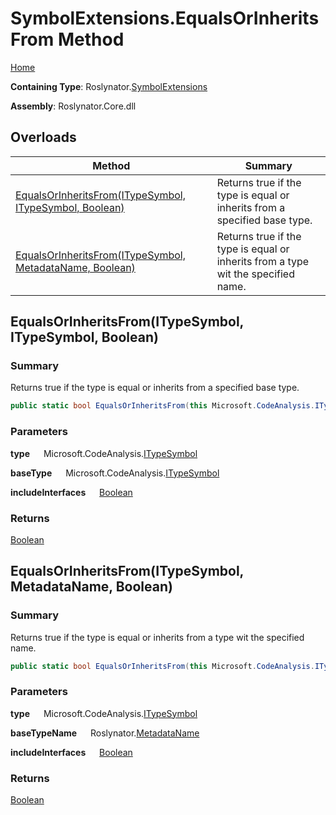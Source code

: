 # SymbolExtensions\.EqualsOrInheritsFrom Method

[Home](../../../README.md)

**Containing Type**: Roslynator\.[SymbolExtensions](../README.md)

**Assembly**: Roslynator\.Core\.dll

## Overloads

| Method | Summary |
| ------ | ------- |
| [EqualsOrInheritsFrom(ITypeSymbol, ITypeSymbol, Boolean)](#Roslynator_SymbolExtensions_EqualsOrInheritsFrom_Microsoft_CodeAnalysis_ITypeSymbol_Microsoft_CodeAnalysis_ITypeSymbol_System_Boolean_) | Returns true if the type is equal or inherits from a specified base type\. |
| [EqualsOrInheritsFrom(ITypeSymbol, MetadataName, Boolean)](#Roslynator_SymbolExtensions_EqualsOrInheritsFrom_Microsoft_CodeAnalysis_ITypeSymbol_Roslynator_MetadataName__System_Boolean_) | Returns true if the type is equal or inherits from a type wit the specified name\. |

## EqualsOrInheritsFrom\(ITypeSymbol, ITypeSymbol, Boolean\) <a name="Roslynator_SymbolExtensions_EqualsOrInheritsFrom_Microsoft_CodeAnalysis_ITypeSymbol_Microsoft_CodeAnalysis_ITypeSymbol_System_Boolean_"></a>

### Summary

Returns true if the type is equal or inherits from a specified base type\.

```csharp
public static bool EqualsOrInheritsFrom(this Microsoft.CodeAnalysis.ITypeSymbol type, Microsoft.CodeAnalysis.ITypeSymbol baseType, bool includeInterfaces = false)
```

### Parameters

**type** &emsp; Microsoft\.CodeAnalysis\.[ITypeSymbol](https://docs.microsoft.com/en-us/dotnet/api/microsoft.codeanalysis.itypesymbol)

**baseType** &emsp; Microsoft\.CodeAnalysis\.[ITypeSymbol](https://docs.microsoft.com/en-us/dotnet/api/microsoft.codeanalysis.itypesymbol)

**includeInterfaces** &emsp; [Boolean](https://docs.microsoft.com/en-us/dotnet/api/system.boolean)

### Returns

[Boolean](https://docs.microsoft.com/en-us/dotnet/api/system.boolean)

## EqualsOrInheritsFrom\(ITypeSymbol, MetadataName, Boolean\) <a name="Roslynator_SymbolExtensions_EqualsOrInheritsFrom_Microsoft_CodeAnalysis_ITypeSymbol_Roslynator_MetadataName__System_Boolean_"></a>

### Summary

Returns true if the type is equal or inherits from a type wit the specified name\.

```csharp
public static bool EqualsOrInheritsFrom(this Microsoft.CodeAnalysis.ITypeSymbol type, in Roslynator.MetadataName baseTypeName, bool includeInterfaces = false)
```

### Parameters

**type** &emsp; Microsoft\.CodeAnalysis\.[ITypeSymbol](https://docs.microsoft.com/en-us/dotnet/api/microsoft.codeanalysis.itypesymbol)

**baseTypeName** &emsp; Roslynator\.[MetadataName](../../MetadataName/README.md)

**includeInterfaces** &emsp; [Boolean](https://docs.microsoft.com/en-us/dotnet/api/system.boolean)

### Returns

[Boolean](https://docs.microsoft.com/en-us/dotnet/api/system.boolean)

